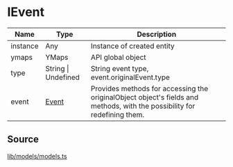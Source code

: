 # IEvent

| Name     | Type                | Description                                                                                                              |
| -------- | ------------------- | ------------------------------------------------------------------------------------------------------------------------ |
| instance | Any                 | Instance of created entity                                                                                               |
| ymaps    | YMaps               | API global object                                                                                                        |
| type     | String \| Undefined | String event type, event.originalEvent.type                                                                              |
| event    | [Event]             | Provides methods for accessing the originalObject object's fields and methods, with the possibility for redefining them. |

[event]: https://yandex.ru/dev/maps/jsapi/doc/2.1/ref/reference/Event.html/

## Source

[lib/models/models.ts](https://github.com/ddubrava/angular8-yandex-maps/blob/master/projects/angular8-yandex-maps/src/lib/models/models.ts)
